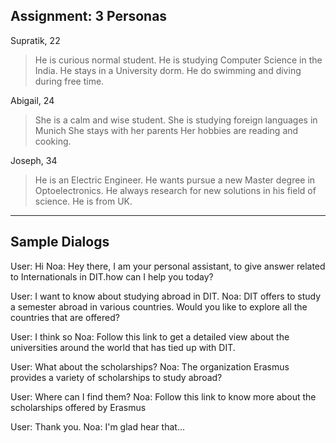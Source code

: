 ## Assignment: 3 Personas

Supratik, 22
>He is curious normal student.
>He is studying Computer Science in the India.
>He stays in a University dorm.
>He do swimming and diving during free time.

Abigail, 24
>She is a calm and wise student.
>She is studying foreign languages in Munich
>She stays with her parents
>Her hobbies are reading and cooking.

Joseph, 34
>He is an Electric Engineer.
>He wants pursue a new Master degree in Optoelectronics.
>He always research for new solutions in his field of science.
>He is from UK.

___________________________________________________________________________________________________________________________________

## Sample Dialogs

User: Hi
Noa: Hey there, I am your personal assistant, to give answer related to Internationals in DIT.how can I help you today?

User: I want to know about studying abroad in DIT.
Noa: DIT offers to study a semester abroad in various countries. Would you like to explore all the countries that are offered?

User: I think so
Noa: Follow this link to get a detailed view about the universities around the world that has tied up with DIT.

User: What about the scholarships?
Noa: The organization Erasmus provides a variety of scholarships to study abroad?

User: Where can I find them?
Noa:  Follow this link to know more about the scholarships offered by Erasmus

User: Thank you.
Noa: I'm glad hear that...
